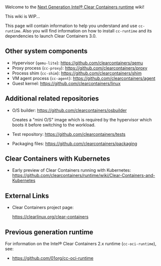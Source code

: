 Welcome to the [Next Generation Intel® Clear Containers runtime](https://github.com/clearcontainers/runtime) wiki!

This wiki is WIP...

This page will contain information to help you understand and use `cc-runtime`.
Also you will find information on how to install `cc-runtime` and its dependencies to launch Clear Containers 3.0.

## Other system components

- Hypervisor (`qemu-lite`): https://github.com/clearcontainers/qemu
- Proxy process (`cc-proxy`): https://github.com/clearcontainers/proxy
- Process shim (`cc-shim`): https://github.com/clearcontainers/shim
- VM agent process (`cc-agent`): https://github.com/clearcontainers/agent
- Guest kernel: https://github.com/clearcontainers/linux

## Additional related repositories

- O/S builder: https://github.com/clearcontainers/osbuilder

  Creates a "mini O/S" image which is required by the hypervisor which boots it before switching to the workload.

- Test repository: https://github.com/clearcontainers/tests
- Packaging files: https://github.com/clearcontainers/packaging

## Clear Containers with Kubernetes

- Early preview of Clear Containers running with Kubernetes: https://github.com/clearcontainers/runtime/wiki/Clear-Containers-and-Kubernetes

## External Links

- Clear Containers project page:

  https://clearlinux.org/clear-containers

## Previous generation runtime

For information on the Intel® Clear Containers 2.x runtime (`cc-oci-runtime`), see:

- https://github.com/01org/cc-oci-runtime